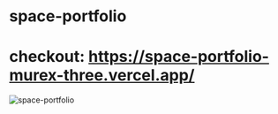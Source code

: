 # space-portfolio
# checkout: https://space-portfolio-murex-three.vercel.app/

![space-portfolio](https://github.com/user-attachments/assets/eb63af36-89e2-4942-83a7-a1c204b861c5)
